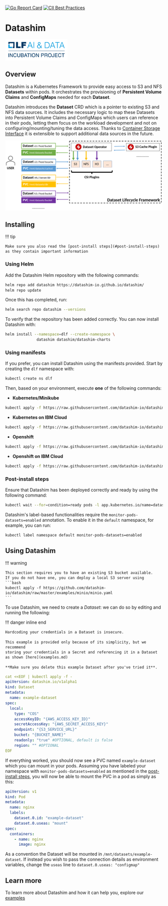 [![Go Report Card](https://goreportcard.com/badge/github.com/IBM/dataset-lifecycle-framework)](https://goreportcard.com/report/github.com/datashim-io/datashim)
[![CII Best Practices](https://bestpractices.coreinfrastructure.org/projects/4821/badge)](https://bestpractices.coreinfrastructure.org/projects/4821)

# Datashim

<img src="./pictures/lfaidata-project-badge-incubation-color.png" alt="drawing" width="200"/>

## Overview

Datashim is a Kubernetes Framework to provide easy access to S3 and NFS
**Datasets** within pods. It orchestrates the provisioning of **Persistent
Volume Claims** and **ConfigMaps** needed for each **Dataset**.

Datashim introduces the **Dataset** CRD which is a pointer to existing S3 and
NFS data sources. It includes the necessary logic to map these Datasets into
Persistent Volume Claims and ConfigMaps which users can reference in their pods,
letting them focus on the workload development and not on
configuring/mounting/tuning the data access. Thanks to
[Container Storage Interface](https://kubernetes-csi.github.io/docs/) it is
extensible to support additional data sources in the future.

![DLF](./pictures/dlf.png)

## Installing

!!! tip

    Make sure you also read the [post-install steps](#post-install-steps)
    as they contain important information

### Using Helm

Add the Datashim Helm repository with the following commands:

```bash
helm repo add datashim https://datashim-io.github.io/datashim/
helm repo update
```

Once this has completed, run:

```bash
helm search repo datashim --versions
```

To verify that the repository has been added correctly. You can now install
Datashim with:

```bash
helm install --namespace=dlf --create-namespace \
              datashim datashim/datashim-charts
```

### Using manifests

If you prefer, you can install Datashim using the manifests provided. Start by
creating the `dlf` namespace with:

```bash
kubectl create ns dlf
```

Then, based on your environment, execute **one** of the following commands:

- **Kubernetes/Minikube**

```bash
kubectl apply -f https://raw.githubusercontent.com/datashim-io/datashim/master/release-tools/manifests/dlf.yaml
```

- **Kubernetes on IBM Cloud**

```bash
kubectl apply -f https://raw.githubusercontent.com/datashim-io/datashim/master/release-tools/manifests/dlf-ibm-k8s.yaml
```

- **Openshift**

```bash
kubectl apply -f https://raw.githubusercontent.com/datashim-io/datashim/master/release-tools/manifests/dlf-oc.yaml
```

- **Openshift on IBM Cloud**

```bash
kubectl apply -f https://raw.githubusercontent.com/datashim-io/datashim/master/release-tools/manifests/dlf-ibm-oc.yaml
```

### Post-install steps

Ensure that Datashim has been deployed correctly and ready by using the
following command:

```bash
kubectl wait --for=condition=ready pods -l app.kubernetes.io/name=datashim -n dlf
```

Datashim's label-based functionalities require the
`monitor-pods-datasets=enabled` annotation. To enable it in the `default`
namespace, for example, you can run:

```bash
kubectl label namespace default monitor-pods-datasets=enabled
```

## Using Datashim

!!! warning

    This section requires you to have an existing S3 bucket available.
    If you do not have one, you can deploy a local S3 server using
    ```bash
    kubectl apply -f https://github.com/datashim-io/datashim/raw/master/examples/minio/minio.yaml
    ```

To use Datashim, we need to create a _Dataset_: we can do so by editing and
running the following:

!!! danger inline end

    Hardcoding your credentials in a Dataset is insecure.

    This example is provided only because of its simplicity, but we recommend
    storing your credentials in a Secret and referencing it in a Dataset
    as shown [here](examples.md)

    **Make sure you delete this example Dataset after you've tried it**.

```yaml
cat <<EOF | kubectl apply -f -
apiVersion: datashim.io/v1alpha1
kind: Dataset
metadata:
  name: example-dataset
spec:
  local:
    type: "COS"
    accessKeyID: "{AWS_ACCESS_KEY_ID}"
    secretAccessKey: "{AWS_SECRET_ACCESS_KEY}"
    endpoint: "{S3_SERVICE_URL}"
    bucket: "{BUCKET_NAME}"
    readonly: "true" #OPTIONAL, default is false
    region: "" #OPTIONAL
EOF
```

If everything worked, you should now see a PVC named `example-dataset` which you
can mount in your pods. Assuming you have labeled your namespace with
`monitor-pods-datasets=enabled` as mentioned in the
[post-install steps](#post-install-steps), you will now be able to mount the PVC
in a pod as simply as this:

```yaml
apiVersion: v1
kind: Pod
metadata:
  name: nginx
  labels:
    dataset.0.id: "example-dataset"
    dataset.0.useas: "mount"
spec:
  containers:
    - name: nginx
      image: nginx
```

As a convention the Dataset will be mounted in `/mnt/datasets/example-dataset`.
If instead you wish to pass the connection details as environment variables,
change the `useas` line to `dataset.0.useas: "configmap"`

## Learn more

To learn more about Datashim and how it can help you, explore our
[examples](examples.md)
